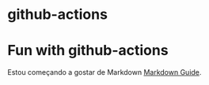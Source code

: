 # github-actions

<h1>Fun with github-actions</h1>

Estou começando a gostar de Markdown [Markdown Guide](https://www.markdownguide.org/basic-syntax/).